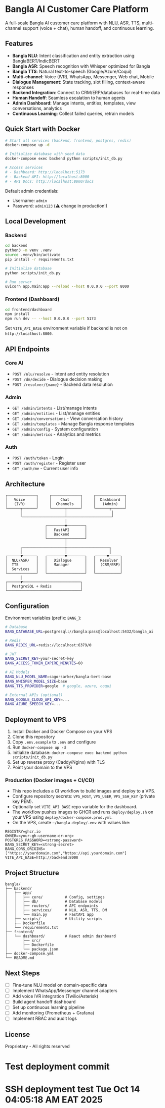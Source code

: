 # Bangla AI Customer Care Platform

A full-scale Bangla AI customer care platform with NLU, ASR, TTS, multi-channel support (voice + chat), human handoff, and continuous learning.

## Features

- **Bangla NLU**: Intent classification and entity extraction using BanglaBERT/IndicBERT
- **Bangla ASR**: Speech recognition with Whisper optimized for Bangla
- **Bangla TTS**: Natural text-to-speech (Google/Azure/Coqui)
- **Multi-channel**: Voice (IVR), WhatsApp, Messenger, Web chat, Mobile
- **Dialogue Management**: State tracking, slot filling, context-aware responses
- **Backend Integration**: Connect to CRM/ERP/databases for real-time data
- **Human Handoff**: Seamless escalation to human agents
- **Admin Dashboard**: Manage intents, entities, templates, view conversations, analytics
- **Continuous Learning**: Collect failed queries, retrain models

## Quick Start with Docker

```bash
# Start all services (backend, frontend, postgres, redis)
docker-compose up -d

# Initialize database with seed data
docker-compose exec backend python scripts/init_db.py

# Access services
# - Dashboard: http://localhost:5173
# - Backend API: http://localhost:8000
# - API Docs: http://localhost:8000/docs
```

Default admin credentials:
- Username: `admin`
- Password: `admin123` (⚠️ change in production!)

## Local Development

### Backend

```bash
cd backend
python3 -m venv .venv
source .venv/bin/activate
pip install -r requirements.txt

# Initialize database
python scripts/init_db.py

# Run server
uvicorn app.main:app --reload --host 0.0.0.0 --port 8000
```

### Frontend (Dashboard)

```bash
cd frontend/dashboard
npm install
npm run dev -- --host 0.0.0.0 --port 5173
```

Set `VITE_API_BASE` environment variable if backend is not on `http://localhost:8000`.

## API Endpoints

### Core AI
- `POST /nlu/resolve` - Intent and entity resolution
- `POST /dm/decide` - Dialogue decision making
- `POST /resolver/{name}` - Backend data resolution

### Admin
- `GET /admin/intents` - List/manage intents
- `GET /admin/entities` - List/manage entities
- `GET /admin/conversations` - View conversation history
- `GET /admin/templates` - Manage Bangla response templates
- `GET /admin/config` - System configuration
- `GET /admin/metrics` - Analytics and metrics

### Auth
- `POST /auth/token` - Login
- `POST /auth/register` - Register user
- `GET /auth/me` - Current user info

## Architecture

```
┌─────────────┐     ┌─────────────┐     ┌─────────────┐
│   Voice     │     │    Chat     │     │  Dashboard  │
│   (IVR)     │     │  Channels   │     │   (Admin)   │
└──────┬──────┘     └──────┬──────┘     └──────┬──────┘
       │                   │                    │
       └───────────────────┴────────────────────┘
                           │
                  ┌────────▼────────┐
                  │   FastAPI       │
                  │   Backend       │
                  └────────┬────────┘
                           │
       ┌───────────────────┼───────────────────┐
       │                   │                   │
┌──────▼──────┐   ┌────────▼────────┐   ┌─────▼─────┐
│  NLU/ASR/   │   │   Dialogue      │   │  Resolver │
│  TTS        │   │   Manager       │   │  (CRM/ERP)│
│  Services   │   │                 │   │           │
└─────────────┘   └─────────────────┘   └───────────┘
       │
┌──────▼──────────────────────────┐
│  PostgreSQL + Redis             │
└─────────────────────────────────┘
```

## Configuration

Environment variables (prefix: `BANG_`):

```bash
# Database
BANG_DATABASE_URL=postgresql://bangla:pass@localhost:5432/bangla_ai

# Redis
BANG_REDIS_URL=redis://localhost:6379/0

# JWT
BANG_SECRET_KEY=your-secret-key
BANG_ACCESS_TOKEN_EXPIRE_MINUTES=60

# AI Models
BANG_NLU_MODEL_NAME=sagorsarker/bangla-bert-base
BANG_WHISPER_MODEL_SIZE=base
BANG_TTS_PROVIDER=google  # google, azure, coqui

# External APIs (optional)
BANG_GOOGLE_CLOUD_API_KEY=...
BANG_AZURE_SPEECH_KEY=...
```

## Deployment to VPS

1. Install Docker and Docker Compose on your VPS
2. Clone this repository
3. Copy `.env.example` to `.env` and configure
4. Run `docker-compose up -d`
5. Initialize database: `docker-compose exec backend python scripts/init_db.py`
6. Set up reverse proxy (Caddy/Nginx) with TLS
7. Point your domain to the VPS

### Production (Docker images + CI/CD)

- This repo includes a CI workflow to build images and deploy to a VPS.
- Configure repository secrets: `VPS_HOST`, `VPS_USER`, `VPS_SSH_KEY` (private key PEM).
- Optionally set `VITE_API_BASE` repo variable for the dashboard.
- The workflow pushes images to GHCR and runs `deploy/deploy.sh` on your VPS using `deploy/docker-compose.prod.yml`.
- On the VPS, create `~/bangla-deploy/.env` with values like:

```
REGISTRY=ghcr.io
OWNER=<your-gh-username-or-org>
POSTGRES_PASSWORD=<strong-password>
BANG_SECRET_KEY=<strong-secret>
BANG_CORS_ORIGINS=["https://yourdomain.com","https://api.yourdomain.com"]
VITE_API_BASE=http://backend:8000
```

## Project Structure

```
bangla/
├── backend/
│   ├── app/
│   │   ├── core/          # Config, settings
│   │   ├── db/            # Database models
│   │   ├── routers/       # API endpoints
│   │   ├── services/      # NLU, ASR, TTS, DM
│   │   └── main.py        # FastAPI app
│   ├── scripts/           # Utility scripts
│   ├── Dockerfile
│   └── requirements.txt
├── frontend/
│   └── dashboard/         # React admin dashboard
│       ├── src/
│       ├── Dockerfile
│       └── package.json
├── docker-compose.yml
└── README.md
```

## Next Steps

- [ ] Fine-tune NLU model on domain-specific data
- [ ] Implement WhatsApp/Messenger channel adapters
- [ ] Add voice IVR integration (Twilio/Asterisk)
- [ ] Build agent handoff dashboard
- [ ] Set up continuous learning pipeline
- [ ] Add monitoring (Prometheus + Grafana)
- [ ] Implement RBAC and audit logs

## License

Proprietary - All rights reserved
# Test deployment commit
# SSH deployment test Tue Oct 14 04:05:18 AM EAT 2025
